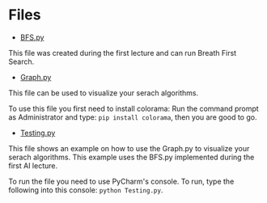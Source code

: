 Files
=====

* [BFS.py](BFS.py)

This file was created during the first lecture and can run Breath First Search.

* [Graph.py](Graph.py)

This file can be used to visualize your serach algorithms.

To use this file you first need to install colorama:
Run the command prompt as Administrator and type: `pip install colorama`, then you are good to go.

* [Testing.py](Testing.py)

This file shows an example on how to use the Graph.py to visualize your serach algorithms. This example uses the BFS.py implemented during the first AI lecture.

To run the file you need to use PyCharm's console. To run, type the following into this console: `python Testing.py`.
